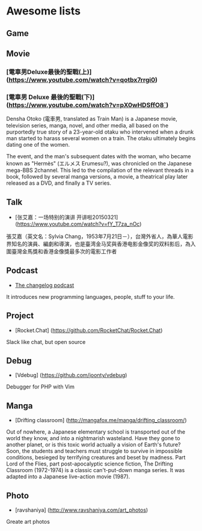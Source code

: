 # Awesome lists


## Game

## Movie
### [電車男Deluxe最後的聖戰(上)] (https://www.youtube.com/watch?v=qotbx7rrgi0)
### [電車男 Deluxe 最後的聖戰(下)] (https://www.youtube.com/watch?v=pX0wHDSffO8`) 

Densha Otoko (電車男, translated as Train Man) is a Japanese movie, television series, manga, novel, and other media, all based on the purportedly true story of a 23-year-old otaku who intervened when a drunk man started to harass several women on a train. The otaku ultimately begins dating one of the women.

The event, and the man's subsequent dates with the woman, who became known as "Hermès" (エルメス Erumesu?), was chronicled on the Japanese mega-BBS 2channel. This led to the compilation of the relevant threads in a book, followed by several manga versions, a movie, a theatrical play later released as a DVD, and finally a TV series.


## Talk 
- [张艾嘉：一场特别的演讲 开讲啦20150321] (https://www.youtube.com/watch?v=fY_T7za_nOc)

張艾嘉（英文名：Sylvia Chang，1953年7月21日－），台灣外省人，為華人電影界知名的演員、編劇和導演，也是臺湾金马奖與香港电影金像奖的双料影后，為入圍臺灣金馬獎和香港金像獎最多次的電影工作者

## Podcast 

- [The changelog podcast](https://changelog.com/podcast/) 

It introduces new programming languages, people, stuff to your life.

## Project

- [Rocket.Chat] (https://github.com/RocketChat/Rocket.Chat)

Slack like chat, but open source


## Debug

- [Vdebug] (https://github.com/joonty/vdebug)

Debugger for PHP with Vim


## Manga

- [Drifting classroom] (http://mangafox.me/manga/drifting_classroom/)

Out of nowhere, a Japanese elementary school is transported out of the world they know, and into a nightmarish wasteland. Have they gone to another planet, or is this toxic world actually a vision of Earth's future? Soon, the students and teachers must struggle to survive in impossible conditions, besieged by terrifying creatures and beset by madness. Part Lord of the Flies, part post-apocalyptic science fiction, The Drifting Classroom (1972-1974) is a classic can't-put-down manga series. It was adapted into a Japanese live-action movie (1987).

## Photo

- [ravshaniya] (http://www.ravshaniya.com/art_photos)

Greate art photos
